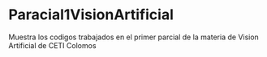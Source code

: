 # Paracial1VisionArtificial
Muestra los codigos trabajados en el primer parcial de la materia de Vision Artificial de CETI Colomos 
